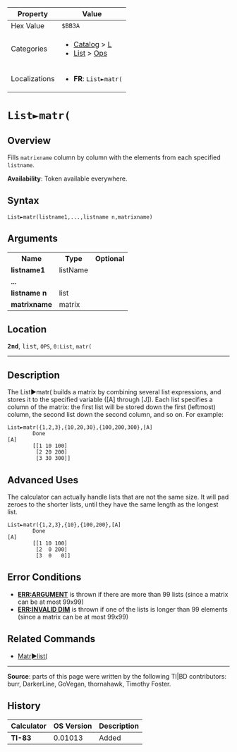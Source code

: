 | Property      | Value |
|---------------|-------|
| Hex Value     | `$BB3A`|
| Categories    | <ul><li>[Catalog](<../categories/Catalog.md>) > [L](<../categories/Catalog.md#L>)</li><li>[List](<../categories/List.md>) > [Ops](<../categories/List.md#Ops>)</li></ul> |
| Localizations | <ul><li><b>FR</b>: `List►matr(`</li></ul> |

# `List►matr(`

## Overview
Fills `matrixname` column by column with the elements from each specified `listname`.


<b>Availability</b>: Token available everywhere.

## Syntax
`List►matr(listname1,...,listname n,matrixname)`

## Arguments
<table>
<tr><th>Name</th><th>Type</th><th>Optional</th></tr>

<tr><td><b>listname1</b></td><td>listName</td><td></td></tr>

<tr><td><b>...</b></td><td></td><td></td></tr>

<tr><td><b>listname n</b></td><td>list</td><td></td></tr>

<tr><td><b>matrixname</b></td><td>matrix</td><td></td></tr>

</table>

## Location
<tt><kbd><b>2nd</b></kbd></tt>, <kbd>list</kbd>, `OPS`, `0:List`, `matr(`
<hr>

## Description

The List►matr( builds a matrix by combining several list expressions, and stores it to the specified variable ([A] through [J]). Each list specifies a column of the matrix: the first list will be stored down the first (leftmost) column, the second list down the second column, and so on. For example:

```ti-basic
List►matr({1,2,3},{10,20,30},{100,200,300},[A]
        Done
[A]
        [[1 10 100]
         [2 20 200]
         [3 30 300]]
```

## Advanced Uses

The calculator can actually handle lists that are not the same size. It will pad zeroes to the shorter lists, until they have the same length as the longest list.

```ti-basic
List►matr({1,2,3},{10},{100,200},[A]
        Done
[A]
        [[1 10 100]
         [2  0 200]
         [3  0   0]]
```

## Error Conditions

*   **[ERR:ARGUMENT](errors#argument)** is thrown if there are more than 99 lists (since a matrix can be at most 99x99)
*   **[ERR:INVALID DIM](errors#invaliddim)** is thrown if one of the lists is longer than 99 elements (since a matrix can be at most 99x99)

## Related Commands

*   [Matr►list(](Matr►list\(.md)

* * *

**Source**: parts of this page were written by the following TI|BD contributors: burr, DarkerLine, GoVegan, thornahawk, Timothy Foster.

## History
| Calculator | OS Version | Description |
|------------|------------|-------------|
| <b>TI-83</b> | 0.01013 | Added |


